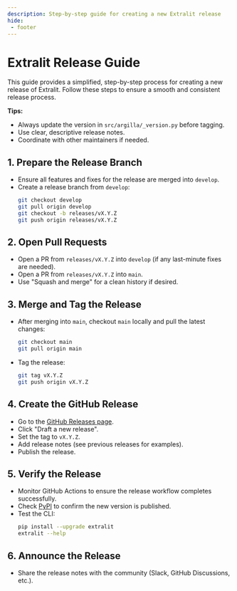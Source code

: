 ```yaml
---
description: Step-by-step guide for creating a new Extralit release
hide:
 - footer
---
```


# Extralit Release Guide

This guide provides a simplified, step-by-step process for creating a new release of Extralit. Follow these steps to ensure a smooth and consistent release process.

**Tips:**
- Always update the version in `src/argilla/_version.py` before tagging.
- Use clear, descriptive release notes.
- Coordinate with other maintainers if needed.

## 1. Prepare the Release Branch

- Ensure all features and fixes for the release are merged into `develop`.
- Create a release branch from `develop`:
  ```sh
  git checkout develop
  git pull origin develop
  git checkout -b releases/vX.Y.Z
  git push origin releases/vX.Y.Z
  ```

## 2. Open Pull Requests

- Open a PR from `releases/vX.Y.Z` into `develop` (if any last-minute fixes are needed).
- Open a PR from `releases/vX.Y.Z` into `main`.
- Use "Squash and merge" for a clean history if desired.

## 3. Merge and Tag the Release

- After merging into `main`, checkout `main` locally and pull the latest changes:
  ```sh
  git checkout main
  git pull origin main
  ```
- Tag the release:
  ```sh
  git tag vX.Y.Z
  git push origin vX.Y.Z
  ```

## 4. Create the GitHub Release

- Go to the [GitHub Releases page](https://github.com/extralit/extralit/releases).
- Click "Draft a new release".
- Set the tag to `vX.Y.Z`.
- Add release notes (see previous releases for examples).
- Publish the release.

## 5. Verify the Release

- Monitor GitHub Actions to ensure the release workflow completes successfully.
- Check [PyPI](https://pypi.org/project/extralit/) to confirm the new version is published.
- Test the CLI:
  ```sh
  pip install --upgrade extralit
  extralit --help
  ```

## 6. Announce the Release

- Share the release notes with the community (Slack, GitHub Discussions, etc.).

